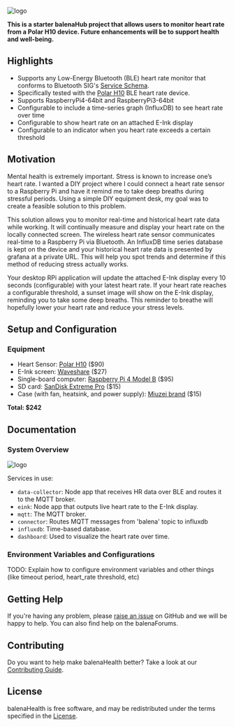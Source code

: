 ![logo](https://raw.githubusercontent.com/rhampt/balena-health/main/images/spash.png)

**This is a starter balenaHub project that allows users to monitor heart rate from a Polar H10 device. Future enhancements will be to support health and well-being.**

## Highlights

- Supports any Low-Energy Bluetooth (BLE) heart rate monitor that conforms to Bluetooth SIG's [Service Schema](https://www.bluetooth.com/wp-content/uploads/Sitecore-Media-Library/Gatt/Xml/Services/org.bluetooth.service.heart_rate.xml).
- Specifically tested with the [Polar H10](https://www.polar.com/us-en/products/accessories/h10_heart_rate_sensor) BLE heart rate device.
- Supports RaspberryPi4-64bit and RaspberryPi3-64bit
- Configurable to include a time-series graph (InfluxDB) to see heart rate over time
- Configurable to show heart rate on an attached E-Ink display
- Configurable to an indicator when you heart rate exceeds a certain threshold

## Motivation

Mental health is extremely important. Stress is known to increase one’s heart rate. I wanted a DIY project where I could connect a heart rate sensor to a Raspberry Pi and have it remind me to take deep breaths during stressful periods. Using a simple DIY equipment desk, my goal was to create a feasible solution to this problem.

This solution allows you to monitor real-time and historical heart rate data while working. It will continually measure and display your heart rate on the locally connected screen. The wireless heart rate sensor communicates real-time to a Raspberry Pi via Bluetooth. An InfluxDB time series database is kept on the device and your historical heart rate data is presented by grafana at a private URL. This will help you spot trends and determine if this method of reducing stress actually works.

Your desktop RPi application will update the attached E-Ink display every 10 seconds (configurable) with your latest heart rate. If your heart rate reaches a configurable threshold, a sunset image will show on the E-Ink display, reminding you to take some deep breaths. This reminder to breathe will hopefully lower your heart rate and reduce your stress levels.

## Setup and Configuration

### Equipment

- Heart Sensor: [Polar H10](https://www.polar.com/us-en/products/accessories/h10_heart_rate_sensor) ($90)
- E-Ink screen: [Waveshare](https://www.amazon.com/gp/product/B075FQKSZ9/) ($27)
- Single-board computer: [Raspberry Pi 4 Model B](https://www.amazon.com/Raspberry-Model-2019-Quad-Bluetooth/dp/B07TC2BK1X/) ($95)
- SD card: [SanDisk Extreme Pro](https://www.amazon.com/SanDisk-Extreme-UHS-I-128GB-Adapter/dp/B07G3GMRYF/) ($15)
- Case (with fan, heatsink, and power supply): [Miuzei brand](https://www.amazon.com/Miuzei-Raspberry-Cooling-Aluminum-Heatsinks/dp/B07TTN1M7G/) ($15)

**Total: $242**

## Documentation

### System Overview

![logo](https://raw.githubusercontent.com/rhampt/balena-health/main/images/balena-health-architecture.png)

Services in use:

- `data-collector`: Node app that receives HR data over BLE and routes it to the MQTT broker.
- `eink`: Node app that outputs live heart rate to the E-Ink display.
- `mqtt`: The MQTT broker.
- `connector`: Routes MQTT messages from 'balena' topic to influxdb
- `influxdb`: Time-based database.
- `dashboard`: Used to visualize the heart rate over time.

### Environment Variables and Configurations

TODO: Explain how to configure environment variables and other things (like timeout period, heart_rate threshold, etc)

## Getting Help

If you're having any problem, please [raise an issue](https://github.com/rhampt/balena-health/issues/new) on GitHub and we will be happy to help. You can also find help on the balenaForums.

## Contributing

Do you want to help make balenaHealth better? Take a look at our [Contributing Guide](CONTRIBUTING).

## License

balenaHealth is free software, and may be redistributed under the terms specified in the [License](LICENSE).
